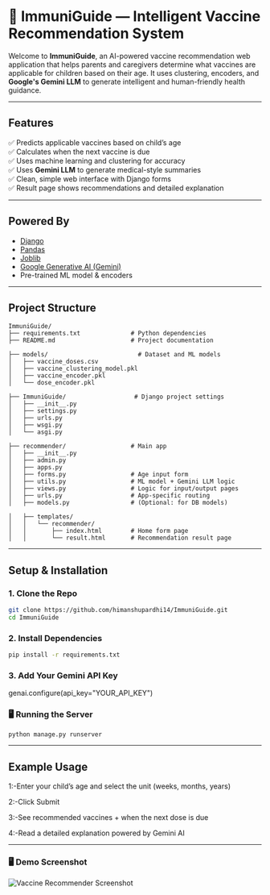 # 💉 ImmuniGuide — Intelligent Vaccine Recommendation System

Welcome to **ImmuniGuide**, an AI-powered vaccine recommendation web application that helps parents and caregivers determine what vaccines are applicable for children based on their age. It uses clustering, encoders, and **Google's Gemini LLM** to generate intelligent and human-friendly health guidance.

---

##  Features

✅ Predicts applicable vaccines based on child’s age  
✅ Calculates when the next vaccine is due  
✅ Uses machine learning and clustering for accuracy  
✅ Uses **Gemini LLM** to generate medical-style summaries  
✅ Clean, simple web interface with Django forms  
✅ Result page shows recommendations and detailed explanation  

---

##  Powered By

- [Django](https://www.djangoproject.com/)
- [Pandas](https://pandas.pydata.org/)
- [Joblib](https://joblib.readthedocs.io/)
- [Google Generative AI (Gemini)](https://ai.google.dev/)
-  Pre-trained ML model & encoders

---

##  Project Structure
```plaintext
ImmuniGuide/                    
├── requirements.txt              # Python dependencies
├── README.md                     # Project documentation

├── models/                         # Dataset and ML models
│   ├── vaccine_doses.csv
│   ├── vaccine_clustering_model.pkl
│   ├── vaccine_encoder.pkl
│   └── dose_encoder.pkl

├── ImmuniGuide/                   # Django project settings
│   ├── __init__.py
│   ├── settings.py
│   ├── urls.py
│   ├── wsgi.py
│   └── asgi.py

├── recommender/                  # Main app
│   ├── __init__.py
│   ├── admin.py
│   ├── apps.py
│   ├── forms.py                  # Age input form
│   ├── utils.py                  # ML model + Gemini LLM logic
│   ├── views.py                  # Logic for input/output pages
│   ├── urls.py                   # App-specific routing
│   ├── models.py                 # (Optional: for DB models)

│   ├── templates/
│   │   └── recommender/
│   │       ├── index.html        # Home form page
│   │       └── result.html       # Recommendation result page
```
---

##  Setup & Installation

### 1. Clone the Repo

```bash
git clone https://github.com/himanshupardhi14/ImmuniGuide.git
cd ImmuniGuide
```
### 2. Install Dependencies
```bash
pip install -r requirements.txt
```
### 3. Add Your Gemini API Key
genai.configure(api_key="YOUR_API_KEY")

### 🖥️ Running the Server
```bash
python manage.py runserver
```
---

##  Example Usage

1:-Enter your child’s age and select the unit (weeks, months, years)

2:-Click Submit

3:-See recommended vaccines + when the next dose is due

4:-Read a detailed explanation powered by Gemini AI

---
### 🖥️ Demo Screenshot

![Vaccine Recommender Screenshot](assets/screenshot.png)

    

